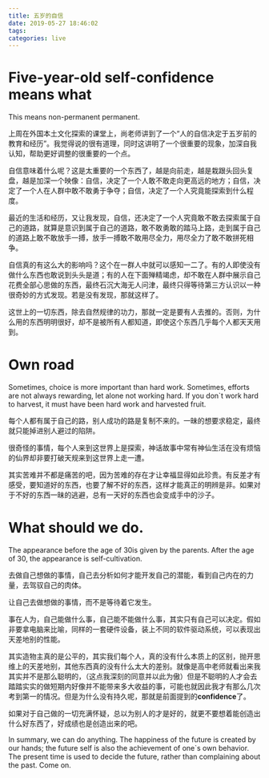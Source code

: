 ```yaml
---
title: 五岁的自信
date: 2019-05-27 18:46:02
tags: 
categories: live
---
```


# Five-year-old self-confidence means what

This means non-permanent permanent.

上周在外国本土文化探索的课堂上，尚老师讲到了一个“人的自信决定于五岁前的教育和经历”。我觉得说的很有道理，同时这讲明了一个很重要的现象，加深自我认知，帮助更好调整的很重要的一个点。

<!--more-->

自信意味着什么呢？这是太重要的一个东西了，越是向前走，越是栽跟头回头复盘，越是加深一个映像：自信，决定了一个人敢不敢走向更高远的地方；自信，决定了一个人在人群中敢不敢勇于争夺；自信，决定了一个人究竟能探索到什么程度。

最近的生活和经历，又让我发现，自信，还决定了一个人究竟敢不敢去探索属于自己的道路，就算是意识到属于自己的道路，敢不敢勇敢的踏马上路，走到属于自己的道路上敢不敢放手一搏，放手一搏敢不敢用尽全力，用尽全力了敢不敢拼死相争。

自信真的有这么大的影响吗？这个在一群人中就可以感知一二了。有的人即使没有做什么东西也敢说到头头是道；有的人在下面殚精竭虑，却不敢在人群中展示自己花费全部心思做的东西，最终石沉大海无人问津，最终只得等待第三方认识以一种很奇妙的方式发现。若是没有发现，那就这样了。

这世上的一切东西，除去自然规律的功力，那就一定是要有人去推的。否则，为什么用的东西明明很好，却不是被所有人都知道，即使这个东西几乎每个人都天天用到。

# Own road

Sometimes, choice is more important than hard work. Sometimes, efforts are not always rewarding, let alone not working hard. If you don`t work hard to harvest, it must have been hard work and harvested fruit.

每个人都有属于自己的路，别人成功的路是复制不来的。一昧的想要求稳定，最终就只能掉进别人避过的陷阱。

很奇怪的事情，每个人来到这世界上是探索，神话故事中常有神仙生活在没有烦恼的仙界却非要打破天规来到这世界上走一遭。

其实苦难并不都是痛苦的吧，因为苦难的存在才让幸福显得如此珍贵。有反差才有感受，要知道好的东西，也要了解不好的东西，这样才能真正的明辨是非。如果对于不好的东西一昧的逃避，总有一天好的东西也会变成手中的沙子。


# What should we do.

The appearance before the age of 30is given by the parents. After the age of 30, the appearance is self-cultivation.

去做自己想做的事情，自己去分析如何才能开发自己的潜能，看到自己内在的力量，去驾驭自己的肉体。

让自己去做想做的事情，而不是等待着它发生。

事在人为，自己能做什么事，自己能不能做什么事，其实只有自己可以决定。假如非要拿电脑来比喻，同样的一套硬件设备，装上不同的软件驱动系统，可以表现出天差地别的性能。

其实造物主真的是公平的，其实我们每个人，真的没有什么本质上的区别，抛开思维上的天差地别，其他东西真的没有什么太大的差别。就像是高中老师就看出来我其实并不是那么聪明的，（这点我深刻的同意并以此为傲）但是不聪明的人才会去踏踏实实的做短期内好像并不能带来多大收益的事，可能也就因此我才有那么几次考到第一的情况。但是为什么没有持久呢，那就是前面提到的**confidence**了。

如果对于自己做的一切充满怀疑，总以为别人的才是好的，就更不要想着能创造出什么好东西了，好成绩也是创造出来的吧。

In summary, we can do anything. The happiness of the future is created by our hands; the future self is also the achievement of one`s own behavior. The present time is used to decide the future, rather than complaining about the past. Come on.


